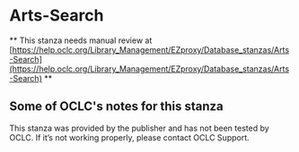 # Arts-Search
** This stanza needs manual review at [https://help.oclc.org/Library_Management/EZproxy/Database_stanzas/Arts-Search](https://help.oclc.org/Library_Management/EZproxy/Database_stanzas/Arts-Search) **

## Some of OCLC's notes for this stanza

This stanza was provided by the publisher and has not been tested by OCLC. If it&rsquo;s not working properly, please contact OCLC Support.&nbsp;
